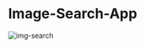 # Image-Search-App


![img-search](https://github.com/Jett78/Image-Search-App/assets/120304533/ad91df42-a710-416f-93bf-2323d842d3d4)
